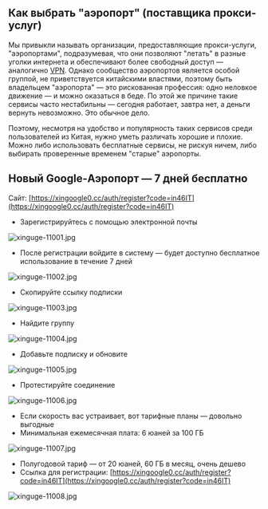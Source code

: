 ## Как выбрать "аэропорт" (поставщика прокси-услуг)

Мы привыкли называть организации, предоставляющие прокси-услуги, "аэропортами", подразумевая, что они позволяют "летать" в разные уголки интернета и обеспечивают более свободный доступ — аналогично [VPN](https://getfreevpn.info/zh). Однако сообщество аэропортов является особой группой, не приветствуется китайскими властями, поэтому быть владельцем "аэропорта" — это рискованная профессия: одно неловкое движение — и можно оказаться в беде. По этой же причине такие сервисы часто нестабильны — сегодня работает, завтра нет, а деньги вернуть невозможно. Это обычное дело.

Поэтому, несмотря на удобство и популярность таких сервисов среди пользователей из Китая, нужно уметь различать хорошие и плохие. Можно либо использовать бесплатные сервисы, не рискуя ничем, либо выбирать проверенные временем "старые" аэропорты.

## Новый Google-Аэропорт — 7 дней бесплатно

Сайт: [https://xingoogle0.cc/auth/register?code=in46IT](https://xingoogle0.cc/auth/register?code=in46IT)

* Зарегистрируйтесь с помощью электронной почты

![xinguge-11001.jpg](https://nekobox.info/img/xinguge-11001.jpg)

* После регистрации войдите в систему — будет доступно бесплатное использование в течение 7 дней

![xinguge-11002.jpg](https://nekobox.info/img/xinguge-11002.jpg)

* Скопируйте ссылку подписки

![xinguge-11003.jpg](https://nekobox.info/img/xinguge-11003.jpg)

* Найдите группу

![xinguge-11004.jpg](https://nekobox.info/img/xinguge-11004.jpg)

* Добавьте подписку и обновите

![xinguge-11005.jpg](https://nekobox.info/img/xinguge-11005.jpg)

* Протестируйте соединение

![xinguge-11006.jpg](https://nekobox.info/img/xinguge-11006.jpg)

* Если скорость вас устраивает, вот тарифные планы — довольно выгодные
* Минимальная ежемесячная плата: 6 юаней за 100 ГБ

![xinguge-11007.jpg](https://nekobox.info/img/xinguge-11007.jpg)

* Полугодовой тариф — от 20 юаней, 60 ГБ в месяц, очень дешево
* Ссылка для регистрации: [https://xingoogle0.cc/auth/register?code=in46IT](https://xingoogle0.cc/auth/register?code=in46IT)

![xinguge-11008.jpg](https://nekobox.info/img/xinguge-11008.jpg)


